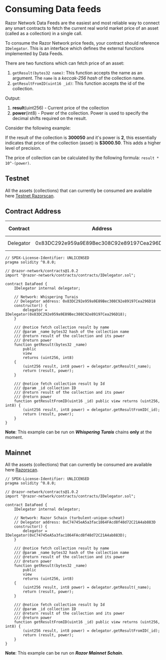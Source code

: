 # Consuming Data feeds

Razor Network Data Feeds are the easiest and most reliable way to connect any smart contracts to fetch the current real world market price of an asset (called as a collection) in a single call.

To consume the Razor Network price feeds, your contract should reference `IDelegator`. This is an interface which defines the external functions implemented by Data Feeds.

There are two functions which can fetch price of an asset:

1. `getResult(bytes32 name)`: This function accepts the name as an argument. The `name` is a _keccak-256 hash_ of the collection name.
2. `getResultFromID(uint16 _id)`: This function accepts the id of the collection.

Output:

1. **result**(uint256) - Current price of the collection
2. **power**(int8) - Power of the collection. Power is used to specify the decimal shifts required on the result.

Consider the following example:

If the result of the collection is **300050** and it's power is **2**, this essentially indicates that price of the collection (asset) is **$3000.50**. This adds a higher level of precision.

The price of collection can be calculated by the following formula: `result * 10^-(power)`.


## Testnet 
All the assets (collections) that can currently be consumed are available here [Testnet Razorscan](https://staging.razorscan.io/asset/ethCollectionMedian).

## Contract Address

| Contract              | Address                                    | Chain Name        |
| --------------------- | ------------------------------------------ | ----------------- |
| Delegator           | 0x83DC292e959a9E89Bec308C92e89197Cea296D18 | whispering-turais |

```solidity
// SPDX-License-Identifier: UNLICENSED
pragma solidity ^0.8.0;

// @razor-network/contracts@1.0.2
import "@razor-network/contracts/contracts/IDelegator.sol";

contract DataFeed {
    IDelegator internal delegator;

    // Network: Whispering Turais
    // Delegator address: 0x83DC292e959a9E89Bec308C92e89197Cea296D18
    constructor() {
        delegator = IDelegator(0x83DC292e959a9E89Bec308C92e89197Cea296D18);
    }

    /// @notice fetch collection result by name
    /// @param _name bytes32 hash of the collection name
    /// @return result of the collection and its power
    /// @return power
    function getResult(bytes32 _name)
        public
        view
        returns (uint256, int8)
    {
        (uint256 result, int8 power) = delegator.getResult(_name);
        return (result, power);
    }

    /// @notice fetch collection result by Id
    /// @param _id collection ID
    /// @return result of the collection and its power
    /// @return power
    function getResultFromID(uint16 _id) public view returns (uint256, int8) {
        (uint256 result, int8 power) = delegator.getResultFromID(_id);
        return (result, power);
    }
}

```

**Note**: This example can be run on **_Whispering Turais_** chains **only** at the moment.



## Mainnet 

All the assets (collections) that can currently be consumed are available here [Razorscan](https://razorscan.io/asset/ethCollectionMedian).

```solidity
// SPDX-License-Identifier: UNLICENSED
pragma solidity ^0.8.0;

// @razor-network/contracts@1.0.2
import "@razor-network/contracts/contracts/IDelegator.sol";

contract DataFeed {
    IDelegator internal delegator;

    // Network: Razor Schain (turbulent-unique-scheat)
    // Delegator address: 0xC74745eA5a3fac1864FAcd8f48d72C21A4ab883D
    constructor() {
        delegator = IDelegator(0xC74745eA5a3fac1864FAcd8f48d72C21A4ab883D);
    }

    /// @notice fetch collection result by name
    /// @param _name bytes32 hash of the collection name
    /// @return result of the collection and its power
    /// @return power
    function getResult(bytes32 _name)
        public
        view
        returns (uint256, int8)
    {
        (uint256 result, int8 power) = delegator.getResult(_name);
        return (result, power);
    }

    /// @notice fetch collection result by Id
    /// @param _id collection ID
    /// @return result of the collection and its power
    /// @return power
    function getResultFromID(uint16 _id) public view returns (uint256, int8) {
        (uint256 result, int8 power) = delegator.getResultFromID(_id);
        return (result, power);
    }
}

```

**Note**: This example can be run on **_Razor Mainnet Schain_**.